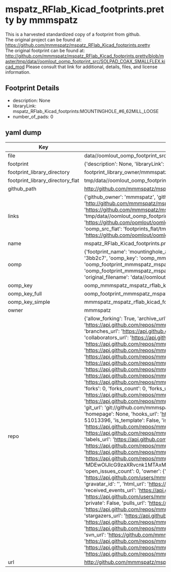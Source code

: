 # mspatz_RFlab_Kicad_footprints.pretty by mmmspatz  
This is a harvested standardized copy of a footprint from github.  
The original project can be found at:  
https://github.com/mmmspatz/mspatz_RFlab_Kicad_footprints.pretty  
The original footprint can be found at:
http://github.com/mmmspatz/mspatz_RFlab_Kicad_footprints.pretty/blob/master/tmp/data//oomlout_oomp_footprint_src/SOLPAD_COAX_SMALLFLEX.kicad_mod
Please consult that link for additional, details, files, and license information.  
## Footprint Details
* description: None  
* libraryLink: mspatz_RFlab_Kicad_footprints:MOUNTINGHOLE_#6_62MILL_LOOSE  
* number_of_pads: 0  
## yaml dump  
| Key | Value |  
| --- | --- |  
| file | data//oomlout_oomp_footprint_src/mspatz_RFlab_Kicad_footprints.pretty/MOUNTINGHOLE_#6_62MILL_LOOSE.kicad_mod |  
| footprint | {'description': None, 'libraryLink': 'mspatz_RFlab_Kicad_footprints:MOUNTINGHOLE_#6_62MILL_LOOSE', 'number_of_pads': 0} |  
| footprint_library_directory | footprint_library_owner/mmmspatz_mspatz_RFlab_Kicad_footprints.pretty |  
| footprint_library_directory_flat | tmp/data//oomlout_oomp_footprint_src/footprints_flat/mmmspatz_mspatz_rflab_kicad_footprints_mountinghole_#6_62mill_loose/working |  
| github_path | http://github.com/mmmspatz/mspatz_RFlab_Kicad_footprints.pretty/blob/master/tmp/data//oomlout_oomp_footprint_src/MOUNTINGHOLE_#6_62MILL_LOOSE.kicad_mod |  
| links | {'github_owner': 'mmmspatz', 'github_repo_name': 'mspatz_RFlab_Kicad_footprints.pretty', 'github_src': 'http://github.com/mmmspatz/mspatz_RFlab_Kicad_footprints.pretty/blob/master/tmp/data//oomlout_oomp_footprint_src/SOLPAD_COAX_SMALLFLEX.kicad_mod', 'github_src_repo': 'https://github.com/mmmspatz/mspatz_RFlab_Kicad_footprints.pretty', 'oomp_bot': 'tmp/data//oomlout_oomp_footprint_src/footprints/mmmspatz_mspatz_rflab_kicad_footprints_mountinghole_#6_62mill_loose/working', 'oomp_bot_github': 'https://github.com/oomlout/oomlout_oomp_footprint_bot/tree/main/tmp/data//oomlout_oomp_footprint_src/footprints/mmmspatz_mspatz_rflab_kicad_footprints_mountinghole_#6_62mill_loose/working', 'oomp_src_flat': 'footprints_flat/tmp/data//oomlout_oomp_footprint_src/footprints_flat/mmmspatz_mspatz_rflab_kicad_footprints_mountinghole_#6_62mill_loose/working', 'oomp_src_flat_github': 'https://github.com/oomlout/oomlout_oomp_footprint_src/tree/main/tmp/data//oomlout_oomp_footprint_src/footprints_flat/mmmspatz_mspatz_rflab_kicad_footprints_mountinghole_#6_62mill_loose/working'} |  
| name | mspatz_RFlab_Kicad_footprints.pretty |  
| oomp | {'footprint_name': 'mountinghole_#6_62mill_loose', 'library_name': 'mspatz_rflab_kicad_footprints', 'md5': '3bb2c788078a8de1f8d1f7acc1096524', 'md5_10': '3bb2c78807', 'md5_5': '3bb2c', 'md5_6': '3bb2c7', 'oomp_key': 'oomp_mmmspatz_mspatz_rflab_kicad_footprints_mountinghole_#6_62mill_loose', 'oomp_key_extra': 'oomp_footprint_mmmspatz_mspatz_rflab_kicad_footprints_mountinghole_#6_62mill_loose', 'oomp_key_full': 'oomp_footprint_mmmspatz_mspatz_rflab_kicad_footprints_mountinghole_#6_62mill_loose_3bb2c7', 'oomp_key_simple': 'mmmspatz_mspatz_rflab_kicad_footprints_mountinghole_#6_62mill_loose', 'original_filename': 'data//oomlout_oomp_footprint_src/mspatz_RFlab_Kicad_footprints.pretty/MOUNTINGHOLE_#6_62MILL_LOOSE.kicad_mod', 'owner_name': 'mmmspatz'} |  
| oomp_key | oomp_mmmspatz_mspatz_rflab_kicad_footprints_mountinghole_#6_62mill_loose |  
| oomp_key_full | oomp_footprint_mmmspatz_mspatz_rflab_kicad_footprints_mountinghole_#6_62mill_loose |  
| oomp_key_simple | mmmspatz_mspatz_rflab_kicad_footprints_mountinghole_#6_62mill_loose |  
| owner | mmmspatz |  
| repo | {'allow_forking': True, 'archive_url': 'https://api.github.com/repos/mmmspatz/mspatz_RFlab_Kicad_footprints.pretty/{archive_format}{/ref}', 'archived': False, 'assignees_url': 'https://api.github.com/repos/mmmspatz/mspatz_RFlab_Kicad_footprints.pretty/assignees{/user}', 'blobs_url': 'https://api.github.com/repos/mmmspatz/mspatz_RFlab_Kicad_footprints.pretty/git/blobs{/sha}', 'branches_url': 'https://api.github.com/repos/mmmspatz/mspatz_RFlab_Kicad_footprints.pretty/branches{/branch}', 'clone_url': 'https://github.com/mmmspatz/mspatz_RFlab_Kicad_footprints.pretty.git', 'collaborators_url': 'https://api.github.com/repos/mmmspatz/mspatz_RFlab_Kicad_footprints.pretty/collaborators{/collaborator}', 'comments_url': 'https://api.github.com/repos/mmmspatz/mspatz_RFlab_Kicad_footprints.pretty/comments{/number}', 'commits_url': 'https://api.github.com/repos/mmmspatz/mspatz_RFlab_Kicad_footprints.pretty/commits{/sha}', 'compare_url': 'https://api.github.com/repos/mmmspatz/mspatz_RFlab_Kicad_footprints.pretty/compare/{base}...{head}', 'contents_url': 'https://api.github.com/repos/mmmspatz/mspatz_RFlab_Kicad_footprints.pretty/contents/{+path}', 'contributors_url': 'https://api.github.com/repos/mmmspatz/mspatz_RFlab_Kicad_footprints.pretty/contributors', 'created_at': '2016-02-03T16:32:23Z', 'default_branch': 'master', 'deployments_url': 'https://api.github.com/repos/mmmspatz/mspatz_RFlab_Kicad_footprints.pretty/deployments', 'description': 'Kicad footprints I have made for my work in the RF lab.', 'disabled': False, 'downloads_url': 'https://api.github.com/repos/mmmspatz/mspatz_RFlab_Kicad_footprints.pretty/downloads', 'events_url': 'https://api.github.com/repos/mmmspatz/mspatz_RFlab_Kicad_footprints.pretty/events', 'fork': False, 'forks': 0, 'forks_count': 0, 'forks_url': 'https://api.github.com/repos/mmmspatz/mspatz_RFlab_Kicad_footprints.pretty/forks', 'full_name': 'mmmspatz/mspatz_RFlab_Kicad_footprints.pretty', 'git_commits_url': 'https://api.github.com/repos/mmmspatz/mspatz_RFlab_Kicad_footprints.pretty/git/commits{/sha}', 'git_refs_url': 'https://api.github.com/repos/mmmspatz/mspatz_RFlab_Kicad_footprints.pretty/git/refs{/sha}', 'git_tags_url': 'https://api.github.com/repos/mmmspatz/mspatz_RFlab_Kicad_footprints.pretty/git/tags{/sha}', 'git_url': 'git://github.com/mmmspatz/mspatz_RFlab_Kicad_footprints.pretty.git', 'has_discussions': False, 'has_downloads': True, 'has_issues': True, 'has_pages': False, 'has_projects': True, 'has_wiki': True, 'homepage': None, 'hooks_url': 'https://api.github.com/repos/mmmspatz/mspatz_RFlab_Kicad_footprints.pretty/hooks', 'html_url': 'https://github.com/mmmspatz/mspatz_RFlab_Kicad_footprints.pretty', 'id': 51013396, 'is_template': False, 'issue_comment_url': 'https://api.github.com/repos/mmmspatz/mspatz_RFlab_Kicad_footprints.pretty/issues/comments{/number}', 'issue_events_url': 'https://api.github.com/repos/mmmspatz/mspatz_RFlab_Kicad_footprints.pretty/issues/events{/number}', 'issues_url': 'https://api.github.com/repos/mmmspatz/mspatz_RFlab_Kicad_footprints.pretty/issues{/number}', 'keys_url': 'https://api.github.com/repos/mmmspatz/mspatz_RFlab_Kicad_footprints.pretty/keys{/key_id}', 'labels_url': 'https://api.github.com/repos/mmmspatz/mspatz_RFlab_Kicad_footprints.pretty/labels{/name}', 'language': None, 'languages_url': 'https://api.github.com/repos/mmmspatz/mspatz_RFlab_Kicad_footprints.pretty/languages', 'license': None, 'merges_url': 'https://api.github.com/repos/mmmspatz/mspatz_RFlab_Kicad_footprints.pretty/merges', 'milestones_url': 'https://api.github.com/repos/mmmspatz/mspatz_RFlab_Kicad_footprints.pretty/milestones{/number}', 'mirror_url': None, 'name': 'mspatz_RFlab_Kicad_footprints.pretty', 'network_count': 0, 'node_id': 'MDEwOlJlcG9zaXRvcnk1MTAxMzM5Ng==', 'notifications_url': 'https://api.github.com/repos/mmmspatz/mspatz_RFlab_Kicad_footprints.pretty/notifications{?since,all,participating}', 'open_issues': 0, 'open_issues_count': 0, 'owner': {'avatar_url': 'https://avatars.githubusercontent.com/u/10824114?v=4', 'events_url': 'https://api.github.com/users/mmmspatz/events{/privacy}', 'followers_url': 'https://api.github.com/users/mmmspatz/followers', 'following_url': 'https://api.github.com/users/mmmspatz/following{/other_user}', 'gists_url': 'https://api.github.com/users/mmmspatz/gists{/gist_id}', 'gravatar_id': '', 'html_url': 'https://github.com/mmmspatz', 'id': 10824114, 'login': 'mmmspatz', 'node_id': 'MDQ6VXNlcjEwODI0MTE0', 'organizations_url': 'https://api.github.com/users/mmmspatz/orgs', 'received_events_url': 'https://api.github.com/users/mmmspatz/received_events', 'repos_url': 'https://api.github.com/users/mmmspatz/repos', 'site_admin': False, 'starred_url': 'https://api.github.com/users/mmmspatz/starred{/owner}{/repo}', 'subscriptions_url': 'https://api.github.com/users/mmmspatz/subscriptions', 'type': 'User', 'url': 'https://api.github.com/users/mmmspatz'}, 'private': False, 'pulls_url': 'https://api.github.com/repos/mmmspatz/mspatz_RFlab_Kicad_footprints.pretty/pulls{/number}', 'pushed_at': '2016-09-20T19:44:52Z', 'releases_url': 'https://api.github.com/repos/mmmspatz/mspatz_RFlab_Kicad_footprints.pretty/releases{/id}', 'size': 3, 'ssh_url': 'git@github.com:mmmspatz/mspatz_RFlab_Kicad_footprints.pretty.git', 'stargazers_count': 0, 'stargazers_url': 'https://api.github.com/repos/mmmspatz/mspatz_RFlab_Kicad_footprints.pretty/stargazers', 'statuses_url': 'https://api.github.com/repos/mmmspatz/mspatz_RFlab_Kicad_footprints.pretty/statuses/{sha}', 'subscribers_count': 2, 'subscribers_url': 'https://api.github.com/repos/mmmspatz/mspatz_RFlab_Kicad_footprints.pretty/subscribers', 'subscription_url': 'https://api.github.com/repos/mmmspatz/mspatz_RFlab_Kicad_footprints.pretty/subscription', 'svn_url': 'https://github.com/mmmspatz/mspatz_RFlab_Kicad_footprints.pretty', 'tags_url': 'https://api.github.com/repos/mmmspatz/mspatz_RFlab_Kicad_footprints.pretty/tags', 'teams_url': 'https://api.github.com/repos/mmmspatz/mspatz_RFlab_Kicad_footprints.pretty/teams', 'temp_clone_token': None, 'topics': [], 'trees_url': 'https://api.github.com/repos/mmmspatz/mspatz_RFlab_Kicad_footprints.pretty/git/trees{/sha}', 'updated_at': '2016-02-03T16:32:23Z', 'url': 'https://api.github.com/repos/mmmspatz/mspatz_RFlab_Kicad_footprints.pretty', 'visibility': 'public', 'watchers': 0, 'watchers_count': 0, 'web_commit_signoff_required': False} |  
| url | http://github.com/mmmspatz/mspatz_RFlab_Kicad_footprints.pretty |  

